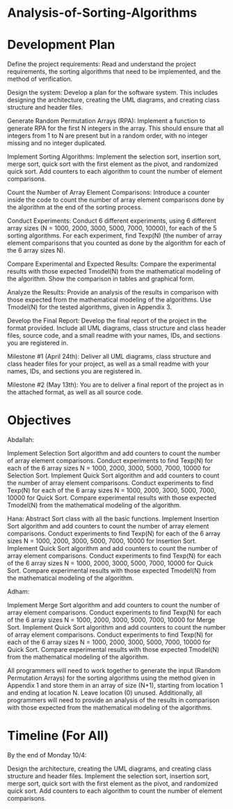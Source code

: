 # Analysis-of-Sorting-Algorithms

# Development Plan

Define the project requirements: Read and understand the project requirements, the sorting algorithms that need to be implemented, and the method of verification.

Design the system: Develop a plan for the software system. This includes designing the architecture, creating the UML diagrams, and creating class structure and header files.

Generate Random Permutation Arrays (RPA): Implement a function to generate RPA for the first N integers in the array. This should ensure that all integers from 1 to N are present but in a random order, with no integer missing and no integer duplicated.

Implement Sorting Algorithms: Implement the selection sort, insertion sort, merge sort, quick sort with the first element as the pivot, and randomized quick sort. Add counters to each algorithm to count the number of element comparisons.

Count the Number of Array Element Comparisons: Introduce a counter inside the code to count the number of array element comparisons done by the algorithm at the end of the sorting process.

Conduct Experiments: Conduct 6 different experiments, using 6 different array sizes (N = 1000, 2000, 3000, 5000, 7000, 10000), for each of the 5 sorting algorithms. For each experiment, find Texp(N) (the number of array element comparisons that you counted as done by the algorithm for each of the 6 array sizes N).

Compare Experimental and Expected Results: Compare the experimental results with those expected Tmodel(N) from the mathematical modeling of the algorithm. Show the comparison in tables and graphical form.

Analyze the Results: Provide an analysis of the results in comparison with those expected from the mathematical modeling of the algorithms. Use Tmodel(N) for the tested algorithms, given in Appendix 3.

Develop the Final Report: Develop the final report of the project in the format provided. Include all UML diagrams, class structure and class header files, source code, and a small readme with your names, IDs, and sections you are registered in.

Milestone #1 (April 24th): Deliver all UML diagrams, class structure and class header
files for your project, as well as a small readme with your names, IDs, and sections you are
registered in.

Milestone #2 (May 13th): You are to deliver a final report of the
project as in the attached format, as well as all source code.


# Objectives

Abdallah:

Implement Selection Sort algorithm and add counters to count the number of array element comparisons.
Conduct experiments to find Texp(N) for each of the 6 array sizes N = 1000, 2000, 3000, 5000, 7000, 10000 for Selection Sort.
Implement Quick Sort algorithm and add counters to count the number of array element comparisons.
Conduct experiments to find Texp(N) for each of the 6 array sizes N = 1000, 2000, 3000, 5000, 7000, 10000 for Quick Sort.
Compare experimental results with those expected Tmodel(N) from the mathematical modeling of the algorithm.


Hana:
Abstract Sort class with all the basic functions.
Implement Insertion Sort algorithm and add counters to count the number of array element comparisons.
Conduct experiments to find Texp(N) for each of the 6 array sizes N = 1000, 2000, 3000, 5000, 7000, 10000 for Insertion Sort.
Implement Quick Sort algorithm and add counters to count the number of array element comparisons.
Conduct experiments to find Texp(N) for each of the 6 array sizes N = 1000, 2000, 3000, 5000, 7000, 10000 for Quick Sort.
Compare experimental results with those expected Tmodel(N) from the mathematical modeling of the algorithm.

Adham:

Implement Merge Sort algorithm and add counters to count the number of array element comparisons.
Conduct experiments to find Texp(N) for each of the 6 array sizes N = 1000, 2000, 3000, 5000, 7000, 10000 for Merge Sort.
Implement Quick Sort algorithm and add counters to count the number of array element comparisons.
Conduct experiments to find Texp(N) for each of the 6 array sizes N = 1000, 2000, 3000, 5000, 7000, 10000 for Quick Sort.
Compare experimental results with those expected Tmodel(N) from the mathematical modeling of the algorithm.

All programmers will need to work together to generate the input (Random Permutation Arrays) for the sorting algorithms using the method given in Appendix 1 and store them in an array of size (N+1), starting from location 1 and ending at location N. Leave location (0) unused. Additionally, all programmers will need to provide an analysis of the results in comparison with those expected from the mathematical modeling of the algorithms.

# Timeline (For All)

By the end of Monday 10/4:

Design the architecture, creating the UML diagrams, and creating class structure and header files.
Implement the selection sort, insertion sort, merge sort, quick sort with the first element as the pivot, and randomized quick sort. Add counters to each algorithm to count the number of element comparisons.
